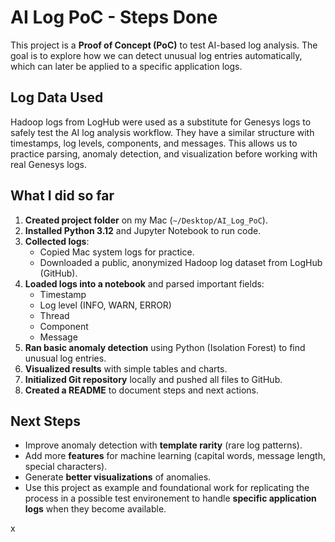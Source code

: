 # AI Log PoC - Steps Done

This project is a **Proof of Concept (PoC)** to test AI-based log analysis. The goal is to explore how we can detect unusual log entries automatically, which can later be applied to a specific application logs.

## Log Data Used
Hadoop logs from LogHub were used as a substitute for Genesys logs to safely test the AI log analysis workflow. They have a similar structure with timestamps, log levels, components, and messages. This allows us to practice parsing, anomaly detection, and visualization before working with real Genesys logs.

## What I did so far
1. **Created project folder** on my Mac (`~/Desktop/AI_Log_PoC`).  
2. **Installed Python 3.12** and Jupyter Notebook to run code.  
3. **Collected logs**:  
   - Copied Mac system logs for practice.  
   - Downloaded a public, anonymized Hadoop log dataset from LogHub (GitHub).  
4. **Loaded logs into a notebook** and parsed important fields:  
   - Timestamp  
   - Log level (INFO, WARN, ERROR)  
   - Thread  
   - Component  
   - Message  
5. **Ran basic anomaly detection** using Python (Isolation Forest) to find unusual log entries.  
6. **Visualized results** with simple tables and charts.  
7. **Initialized Git repository** locally and pushed all files to GitHub.  
8. **Created a README** to document steps and next actions.  

## Next Steps
- Improve anomaly detection with **template rarity** (rare log patterns).  
- Add more **features** for machine learning (capital words, message length, special characters).  
- Generate **better visualizations** of anomalies.  
- Use this project as example and foundational work for replicating the process in a possible test environement to handle **specific application logs** when they become available.

x
